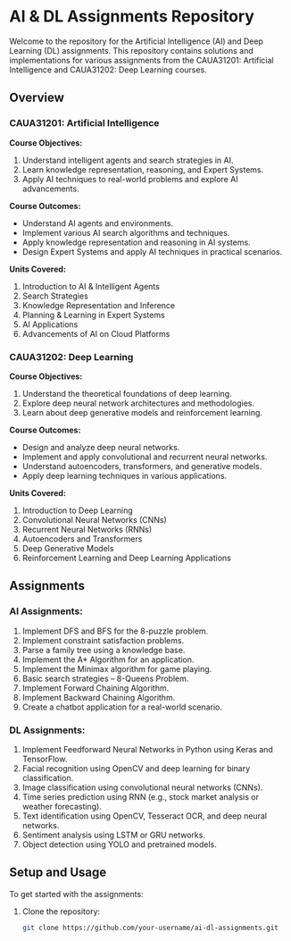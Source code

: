 # AI & DL Assignments Repository

Welcome to the repository for the Artificial Intelligence (AI) and Deep Learning (DL) assignments. This repository contains solutions and implementations for various assignments from the CAUA31201: Artificial Intelligence and CAUA31202: Deep Learning courses.

## Overview

### CAUA31201: Artificial Intelligence

**Course Objectives:**
1. Understand intelligent agents and search strategies in AI.
2. Learn knowledge representation, reasoning, and Expert Systems.
3. Apply AI techniques to real-world problems and explore AI advancements.

**Course Outcomes:**
- Understand AI agents and environments.
- Implement various AI search algorithms and techniques.
- Apply knowledge representation and reasoning in AI systems.
- Design Expert Systems and apply AI techniques in practical scenarios.

**Units Covered:**
1. Introduction to AI & Intelligent Agents
2. Search Strategies
3. Knowledge Representation and Inference
4. Planning & Learning in Expert Systems
5. AI Applications
6. Advancements of AI on Cloud Platforms

### CAUA31202: Deep Learning

**Course Objectives:**
1. Understand the theoretical foundations of deep learning.
2. Explore deep neural network architectures and methodologies.
3. Learn about deep generative models and reinforcement learning.

**Course Outcomes:**
- Design and analyze deep neural networks.
- Implement and apply convolutional and recurrent neural networks.
- Understand autoencoders, transformers, and generative models.
- Apply deep learning techniques in various applications.

**Units Covered:**
1. Introduction to Deep Learning
2. Convolutional Neural Networks (CNNs)
3. Recurrent Neural Networks (RNNs)
4. Autoencoders and Transformers
5. Deep Generative Models
6. Reinforcement Learning and Deep Learning Applications

## Assignments

### AI Assignments:
1. Implement DFS and BFS for the 8-puzzle problem.
2. Implement constraint satisfaction problems.
3. Parse a family tree using a knowledge base.
4. Implement the A* Algorithm for an application.
5. Implement the Minimax algorithm for game playing.
6. Basic search strategies – 8-Queens Problem.
7. Implement Forward Chaining Algorithm.
8. Implement Backward Chaining Algorithm.
9. Create a chatbot application for a real-world scenario.

### DL Assignments:
1. Implement Feedforward Neural Networks in Python using Keras and TensorFlow.
2. Facial recognition using OpenCV and deep learning for binary classification.
3. Image classification using convolutional neural networks (CNNs).
4. Time series prediction using RNN (e.g., stock market analysis or weather forecasting).
5. Text identification using OpenCV, Tesseract OCR, and deep neural networks.
6. Sentiment analysis using LSTM or GRU networks.
7. Object detection using YOLO and pretrained models.

## Setup and Usage

To get started with the assignments:

1. Clone the repository:
   ```bash
   git clone https://github.com/your-username/ai-dl-assignments.git
